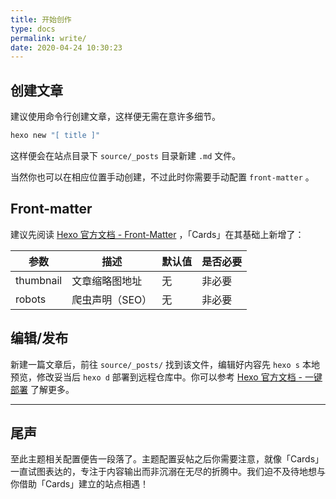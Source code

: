 ```yaml
---
title: 开始创作
type: docs
permalink: write/
date: 2020-04-24 10:30:23
---
```




## 创建文章

建议使用命令行创建文章，这样便无需在意许多细节。

```bash
hexo new "[ title ]"
```

这样便会在站点目录下 `source/_posts` 目录新建 `.md` 文件。

当然你也可以在相应位置手动创建，不过此时你需要手动配置 `front-matter` 。

## Front-matter

建议先阅读 [Hexo 官方文档 - Front-Matter](https://hexo.io/zh-cn/docs/front-matter.html) ，「Cards」在其基础上新增了：

| 参数      | 描述            | 默认值 | 是否必要 |
| --------- | --------------- | ------ | -------- |
| thumbnail | 文章缩略图地址  | 无     | 非必要   |
| robots    | 爬虫声明（SEO） | 无     | 非必要   |

## 编辑/发布

新建一篇文章后，前往 `source/_posts/` 找到该文件，编辑好内容先 `hexo s` 本地预览，修改妥当后 `hexo d` 部署到远程仓库中。你可以参考 [Hexo 官方文档 - 一键部署](https://hexo.io/zh-cn/docs/one-command-deployment.html) 了解更多。

---

## 尾声

至此主题相关配置便告一段落了。主题配置妥帖之后你需要注意，就像「Cards」一直试图表达的，专注于内容输出而非沉溺在无尽的折腾中。我们迫不及待地想与你借助「Cards」建立的站点相遇！
